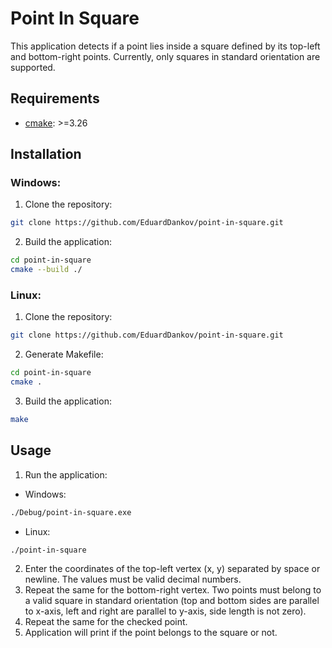 # Point In Square

This application detects if a point lies inside a square defined by its top-left 
and bottom-right points. Currently, only squares in standard orientation are 
supported.

## Requirements

* [cmake](https://cmake.org/): >=3.26

## Installation

### Windows:

1. Clone the repository:

```bash
git clone https://github.com/EduardDankov/point-in-square.git
```

2. Build the application:

```bash
cd point-in-square
cmake --build ./
```

### Linux:

1. Clone the repository:

```bash
git clone https://github.com/EduardDankov/point-in-square.git
```

2. Generate Makefile:

```bash
cd point-in-square
cmake .
```

3. Build the application:

```bash
make
```

## Usage

1. Run the application:

* Windows:

```bash
./Debug/point-in-square.exe
```

* Linux:

```bash
./point-in-square
```

2. Enter the coordinates of the top-left vertex (x, y) separated by space or 
newline. The values must be valid decimal numbers.
3. Repeat the same for the bottom-right vertex. Two points must belong to a 
valid square in standard orientation (top and bottom sides are parallel to 
x-axis, left and right are parallel to y-axis, side length is not zero).
4. Repeat the same for the checked point.
5. Application will print if the point belongs to the square or not.